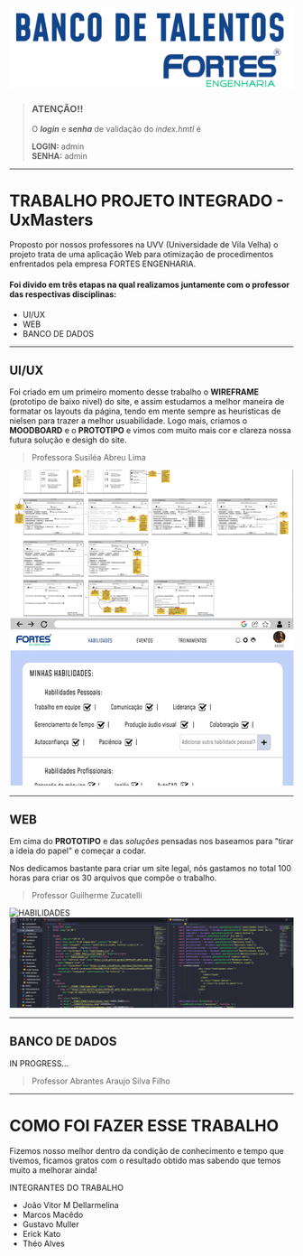 ![BANDO DE TALENTOS FORTES](git-img/img2.png)

> ### ATENÇÃO!! 
>
> O ***login*** e ***senha*** de validação do *index.hmtl* é              
> 
> **LOGIN:** admin  
> **SENHA:** admin 

---

# TRABALHO PROJETO INTEGRADO - UxMasters

Proposto por nossos professores na UVV (Universidade de Vila Velha)
o projeto trata de uma aplicação Web para otimização de procedimentos enfrentados pela empresa FORTES ENGENHARIA. 

 #### Foi divido em três etapas na qual realizamos juntamente com o professor das respectivas disciplinas:
  - UI/UX
  - WEB
 - BANCO DE DADOS
 
---
## UI/UX

Foi criado em um primeiro momento desse trabalho o **WIREFRAME** (prototipo de baixo nivel) do site, e assim estudamos a melhor maneira de formatar os layouts da página, tendo em mente sempre
as heuristicas de nielsen para trazer a melhor usuabilidade. Logo mais, criamos o **MOODBOARD** e o **PROTOTIPO** e vimos com muito mais cor e clareza nossa futura solução e desigh do site. 
> Professora Susiléa Abreu Lima

![UI/UX](git-img/wireframe-prototipo.png)

---
## WEB 

Em cima do **PROTOTIPO** e das *soluções* pensadas nos baseamos para "tirar a ideia do papel" e começar a codar.

Nos dedicamos bastante para criar um site legal, nós gastamos no total 100 horas para criar os 30 arquivos que compõe o trabalho. 
> Professor Guilherme Zucatelli


![HABILIDADES](git-img/WEB.gif)
![CODE](git-img/web.png)


---

## BANCO DE DADOS

IN PROGRESS...


> Professor Abrantes Araujo Silva Filho

---

# COMO FOI FAZER ESSE TRABALHO

Fizemos nosso melhor dentro da condição de conhecimento e tempo que tivemos, ficamos gratos com o resultado obtido mas sabendo que temos muito a melhorar ainda!



INTEGRANTES DO TRABALHO 

- João Vitor M Dellarmelina
- Marcos Macêdo 
- Gustavo Muller
- Erick Kato
- Théo Alves




